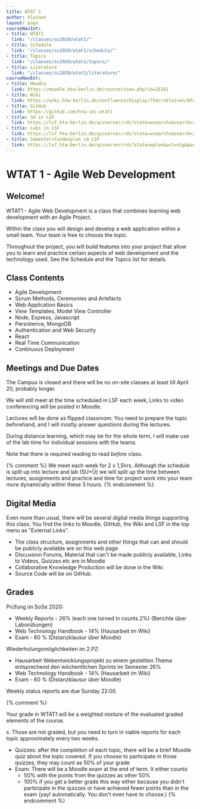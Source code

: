 ```yaml
---
title: WTAT 1
author: kleinen
layout: page
courseNavInt:
- title: WTAT1
  link: "/classes/ss2020/wtat1/"
- title: Schedule
  link: "/classes/ss2020/wtat1/schedule/"
- title: Topics
  link: "/classes/ss2020/wtat1/topics/"
- title: Literature
  link: "/classes/ss2020/wtat1/literature/"
courseNavExt:
- title: Moodle
  link: https://moodle.htw-berlin.de/course/view.php?id=25161
- title: Wiki
  link: https://wiki.htw-berlin.de/confluence/display/fb4crskleinen/WTAT1+Agile+Web+Development+SoSe+2020
- title: GitHub
  link: https://github.com/htw-imi-wtat1
- title: SU in LSF
  link: https://lsf.htw-berlin.de/qisserver/rds?state=wsearchv&search=2&veranstaltung.veranstid=160751
- title: Labs in LSF
  link: https://lsf.htw-berlin.de/qisserver/rds?state=wsearchv&search=2&veranstaltung.veranstid=160747
- title: Semesterstundenplan im LSF
  link: https://lsf.htw-berlin.de/qisserver/rds?state=wplan&act=stg&pool=stg&P.subc=plan&k_abstgv.abstgvnr=231&idcol=k_abstgv.abstgvnr&idval=231&r_zuordabstgv.semvonint=5&k_abstgv.dtxt=internationale&r_zuordabstgv.sembisint=6&purge=n&getglobal=n&text=Internationale+Medieninformatik+%28B%29%2C+Pr%C3%BCfungsOrdnung+20112
---
```


# WTAT 1 - Agile Web Development
## Welcome!

WTAT1 - Agile Web Development is a class that combines learning web development with an Agile Project.

Within the class you will design and develop a web application within a small team. Your team is free to choose the topic.

Throughout the project, you will build features into your project that allow you to learn and practice certain aspects of web development and the technology used. See the Schedule and the Topics list for details.

## Class Contents

- Agile Development
- Scrum Methods, Ceremonies and Artefacts
- Web Application Basics
- View Templates, Model View Controller
- Node, Express, Javascript
- Persistence, MongoDB
- Authentication and Web Security
- React
- Real Time Communication
- Continuous Deployment

## Meetings and Due Dates

The Campus is closed and there will be no on-site classes at least till April 20, probably longer.

We will still meet at the time scheduled in LSF each week, Links to video conferencing will be posted in Moodle.

Lectures will be done as flipped classroom: You need to prepare the topic beforehand, and I will mostly answer questions during the lectures.

During distance learning, which may be for the whole term, I will make use of the lab time for individual sessions with the teams.

Note that there is required reading to read *before* class.

{% comment %}
We meet each week for 2 x 1,5hrs. Although the schedule is split up into lecture and lab (SU+Ü) we
will split up the time between lectures, assignments and practice and time for project work into your
team more dynamically within these 3 hours.
{% endcomment %}

## Digital Media

Even more than usual, there will be several digital media things supporting this
class. You find the links to Moodle, GitHub, the Wiki and LSF in the top menu as "External Links".

* The class structure, assignments and other things that can and should be publicly available are on this web page
* Discussion Forums, Material that can't be made publicly available, Links to Videos, Quizzes etc are in Moodle
* Collaborative Knowledge Production will be done in the Wiki
* Source Code will be on GitHub.

## Grades

Prüfung im SoSe 2020:

* Weekly Reports - 26% (each one turned in counts 2%) (Berichte über Laborübungen)
* Web Technology Handbook - 14% (Hausarbeit im Wiki)
* Exam - 60 % (Distanzklausur über Moodle)

Wiederholungsmöglichkeiten im 2.PZ:

* Hausarbeit Webentwicklungsprojekt zu einem gestellten Thema entsprechend den wöchentlichen Sprints im Semester 26%
* Web Technology Handbook - 14% (Hausarbeit im Wiki)
* Exam - 60 % (Distanzklausur über Moodle)

Weekly status reports are due Sunday 22:00.

{% comment %}

Your grade in WTAT1 will be a weighted mixture of the evaluated graded elements of the course.

s. Those are not graded, but you need to turn in viable reports for each topic approximately every two weeks.
* Quizzes: after the completion of each topic, there will be a brief Moodle quiz about the topic covered. If you choose to participate in those quizzes, they may count as 50% of your grade
* Exam: There will be a Moodle exam at the end of term. It either counts
    * 50% with the points from the quizzes as other 50%
    * 100% if you get a better grade this way either because you didn't participate in the quizzes or have achieved fewer points than in the exam (yay! automatically. You don't even have to choose.)
{% endcomment %}
